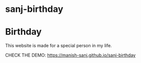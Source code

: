 # sanj-birthday

# Birthday

This website is made for a special person in my life.

CHECK THE DEMO: https://manish-sanj.github.io/sanj-birthday
